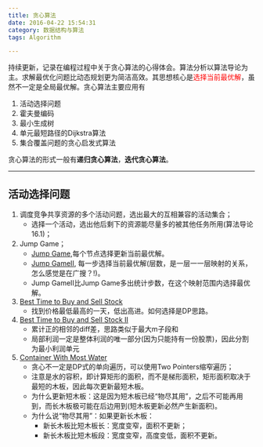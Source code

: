 ```yaml
---
title: 贪心算法
date: 2016-04-22 15:54:31
category: 数据结构与算法
tags: Algorithm

---
```


持续更新，记录在编程过程中关于贪心算法的心得体会。算法分析以算法导论为主。求解最优化问题比动态规划更为简洁高效。其思想核心是<font color=red>选择当前最优解</font>，虽然不一定是全局最优解。贪心算法主要应用有
1. 活动选择问题
2. 霍夫曼编码
3. 最小生成树
4. 单元最短路径的Dijkstra算法
5. 集合覆盖问题的贪心启发式算法

贪心算法的形式一般有**递归贪心算法**，**迭代贪心算法**。

---

## 活动选择问题

1. 调度竞争共享资源的多个活动问题，选出最大的互相兼容的活动集合；
	+ 选择一个活动，选出他后剩下的资源能尽量多的被其他任务所用(算法导论16.1)；
2. Jump Game；
	+ [Jump Game](https://github.com/applefishsky009/LeetCode/blob/master/55%20-%20Jump%20Game/55%20-%20Jump%20Game%20%20.cpp),每个节点选择更新当前最优解。
	+ [Jump GameⅡ](https://github.com/applefishsky009/LeetCode/blob/master/45%20-%20Jump%20Game%20II/45%20-%20Jump%20Game%20II.cpp), 每一步选择当前最优解(层数，是一层一一层映射的关系，怎么感觉是在广搜？!)。
	+ Jump GameⅡ比Jump Game多出统计步数，在这个映射范围内选择最优解。
3. [Best Time to Buy and Sell Stock](https://github.com/applefishsky009/LeetCode/blob/master/121%20-%20Best%20Time%20to%20Buy%20and%20Sell%20Stock/121%20-%20Best%20Time%20to%20Buy%20and%20Sell%20Stock.cpp)
	+ 找到价格最低最高的一天，低出高进。如何选择是DP思路。
4. [Best Time to Buy and Sell Stock II](https://github.com/applefishsky009/LeetCode/blob/master/122%20-%20Best%20Time%20to%20Buy%20and%20Sell%20Stock%20II/122%20-%20Best%20Time%20to%20Buy%20and%20Sell%20Stock%20II.cpp)
	+ 累计正的相邻的diff差，思路类似于最大m子段和
	+ 局部利润一定是整体利润的唯一部分(因为只能持有一份股票)，因此分割为最小利润单元
5. [Container With Most Water](https://github.com/applefishsky009/LeetCode/blob/master/11%20-%20Container%20With%20Most%20Water/11%20-%20Container%20With%20Most%20Water.cpp)
	+ 贪心不一定是DP式的单向遍历，可以使用Two Pointers缩窄遍历；
	+ 注意是水的容积，即计算矩形的面积，而不是梯形面积，矩形面积取决于最短的木板，因此每次更新最短木板。
	+ 为什么更新短木板：这是因为短木板已经“物尽其用”，之后不可能再用到，而长木板极可能在后边用到(短木板更新必然产生新面积)。
	+ 为什么说“物尽其用”：如果更新长木板：
		+ 新长木板比短木板长：宽度变窄，面积不更新；
		+ 新长木板比短木板段：宽度变窄，高度变低，面积不更新。
